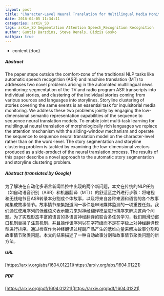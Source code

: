 ```yaml
---
layout: post
title: "Character-Level Neural Translation for Multilingual Media Monitoring in the SUMMA Project"
date: 2016-04-05 11:34:11
categories: arXiv_SD
tags: arXiv_SD Segmentation Attention Speech_Recognition Recognition
author: Guntis Barzdins, Steve Renals, Didzis Gosko
mathjax: true
---
```


* content
{:toc}

##### Abstract
The paper steps outside the comfort-zone of the traditional NLP tasks like automatic speech recognition (ASR) and machine translation (MT) to addresses two novel problems arising in the automated multilingual news monitoring: segmentation of the TV and radio program ASR transcripts into individual stories, and clustering of the individual stories coming from various sources and languages into storylines. Storyline clustering of stories covering the same events is an essential task for inquisitorial media monitoring. We address these two problems jointly by engaging the low-dimensional semantic representation capabilities of the sequence to sequence neural translation models. To enable joint multi-task learning for multilingual neural translation of morphologically rich languages we replace the attention mechanism with the sliding-window mechanism and operate the sequence to sequence neural translation model on the character-level rather than on the word-level. The story segmentation and storyline clustering problem is tackled by examining the low-dimensional vectors produced as a side-product of the neural translation process. The results of this paper describe a novel approach to the automatic story segmentation and storyline clustering problem.

##### Abstract (translated by Google)
为了解决在自动化多语言新闻监控中出现的两个新问题，本文在传统的NLP任务（如自动语音识别（ASR）和机器翻译（MT））的舒适区之外进行步骤：将电视和无线电节目ASR转录本分割成个体故事，以及将来自各种来源和语言的各个故事聚集成故事情节。故事情节聚集报道同一事件是审讯媒体监测的一项重要任务。我们通过使用序列的低维语义表示能力来对神经翻译模型进行排序来解决这两个问题。为了实现形态丰富的语言的多语言神经翻译的联合多任务学习，我们用滑动窗口机制替换了注意机制，并且操作该序列以在字符级而不是在字级上对神经翻译模型进行排序。通过检查作为神经翻译过程副产品产生的低维向量来解决故事分割和故事情节聚类问题。本文的结果描述了一种自动故事分割和故事情节聚类问题的新方法。

##### URL
[https://arxiv.org/abs/1604.01221](https://arxiv.org/abs/1604.01221)

##### PDF
[https://arxiv.org/pdf/1604.01221](https://arxiv.org/pdf/1604.01221)

